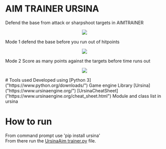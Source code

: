 # AIM TRAINER URSINA
Defend the base from attack or sharpshoot targets in AIMTRAINER  
<p align= "center">
<img src = "https://github.com/woodaaron2001/URSINA-AIM-TRAINER/tree/main/assets/README1">
</p>

Mode 1 defend the base before you run out of hitpoints
<p align= "center">
<img src = "https://github.com/woodaaron2001/URSINA-AIM-TRAINER/tree/main/assets/README2">
</p>
Mode 2 Score as many points against the targets before time runs out 
<p align= "center">
<img src = "https://github.com/woodaaron2001/URSINA-AIM-TRAINER/tree/main/assets/README3">
</p>
# Tools used
Developed using [Python 3]("https://www.python.org/downloads/")  
Game engine Library [Ursina]("https://www.ursinaengine.org/")  
[UrsinaCheatSheet]("https://www.ursinaengine.org/cheat_sheet.html") Module and class list in ursina

# How to run
 From command prompt use 'pip install ursina'  
 From there run the [UrsinaAim trainer.py]("") file.

